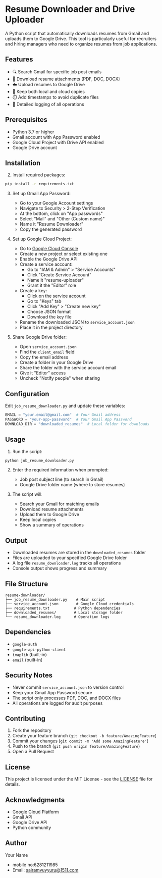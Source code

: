 
# Resume Downloader and Drive Uploader

A Python script that automatically downloads resumes from Gmail and uploads them to Google Drive. This tool is particularly useful for recruiters and hiring managers who need to organize resumes from job applications.

## Features

- 🔍 Search Gmail for specific job post emails
- 📎 Download resume attachments (PDF, DOC, DOCX)
- ☁️ Upload resumes to Google Drive
- 📁 Keep both local and cloud copies
- ⏱️ Add timestamps to avoid duplicate files
- 📝 Detailed logging of all operations

## Prerequisites

- Python 3.7 or higher
- Gmail account with App Password enabled
- Google Cloud Project with Drive API enabled
- Google Drive account

## Installation


2. Install required packages:
```bash
pip install -r requirements.txt
```

3. Set up Gmail App Password:
   - Go to your Google Account settings
   - Navigate to Security > 2-Step Verification
   - At the bottom, click on "App passwords"
   - Select "Mail" and "Other (Custom name)"
   - Name it "Resume Downloader"
   - Copy the generated password

4. Set up Google Cloud Project:
   - Go to [Google Cloud Console](https://console.cloud.google.com)
   - Create a new project or select existing one
   - Enable the Google Drive API
   - Create a service account:
     - Go to "IAM & Admin" > "Service Accounts"
     - Click "Create Service Account"
     - Name it "resume-uploader"
     - Grant it the "Editor" role
   - Create a key:
     - Click on the service account
     - Go to "Keys" tab
     - Click "Add Key" > "Create new key"
     - Choose JSON format
     - Download the key file
   - Rename the downloaded JSON to `service_account.json`
   - Place it in the project directory

5. Share Google Drive folder:
   - Open `service_account.json`
   - Find the `client_email` field
   - Copy the email address
   - Create a folder in your Google Drive
   - Share the folder with the service account email
   - Give it "Editor" access
   - Uncheck "Notify people" when sharing

## Configuration

Edit `job_resume_downloader.py` and update these variables:
```python
EMAIL = "your.email@gmail.com"  # Your Gmail address
PASSWORD = "your-app-password"  # Your Gmail App Password
DOWNLOAD_DIR = "downloaded_resumes"  # Local folder for downloads
```

## Usage

1. Run the script:
```bash
python job_resume_downloader.py
```

2. Enter the required information when prompted:
   - Job post subject line (to search in Gmail)
   - Google Drive folder name (where to store resumes)

3. The script will:
   - Search your Gmail for matching emails
   - Download resume attachments
   - Upload them to Google Drive
   - Keep local copies
   - Show a summary of operations

## Output

- Downloaded resumes are stored in the `downloaded_resumes` folder
- Files are uploaded to your specified Google Drive folder
- A log file `resume_downloader.log` tracks all operations
- Console output shows progress and summary

## File Structure

```
resume-downloader/
├── job_resume_downloader.py    # Main script
├── service_account.json        # Google Cloud credentials
├── requirements.txt           # Python dependencies
├── downloaded_resumes/        # Local storage folder
└── resume_downloader.log      # Operation logs
```

## Dependencies

- `google-auth`
- `google-api-python-client`
- `imaplib` (built-in)
- `email` (built-in)

## Security Notes

- Never commit `service_account.json` to version control
- Keep your Gmail App Password secure
- The script only processes PDF, DOC, and DOCX files
- All operations are logged for audit purposes

## Contributing

1. Fork the repository
2. Create your feature branch (`git checkout -b feature/AmazingFeature`)
3. Commit your changes (`git commit -m 'Add some AmazingFeature'`)
4. Push to the branch (`git push origin feature/AmazingFeature`)
5. Open a Pull Request

## License

This project is licensed under the MIT License - see the [LICENSE](LICENSE) file for details.

## Acknowledgments

- Google Cloud Platform
- Gmail API
- Google Drive API
- Python community


## Author

Your Name
- mobile no:6281211985
- Email: sairamvuyyuru@1511.com 
